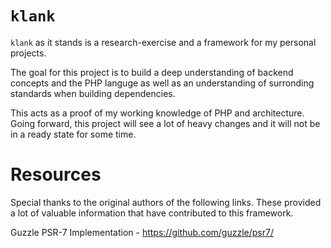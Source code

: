 # `klank`

`klank` as it stands is a research-exercise and a framework for my personal projects. 

The goal for this project is to build a deep understanding of backend concepts and the PHP languge as well as an understanding of surronding standards when building dependencies.

This acts as a proof of my working knowledge of PHP and architecture. Going forward, this project will see a lot of heavy changes and it will not be in a ready state for some time.

# Resources

Special thanks to the original authors of the following links. These provided a lot of valuable information that have contributed to this framework.

Guzzle PSR-7 Implementation - https://github.com/guzzle/psr7/
